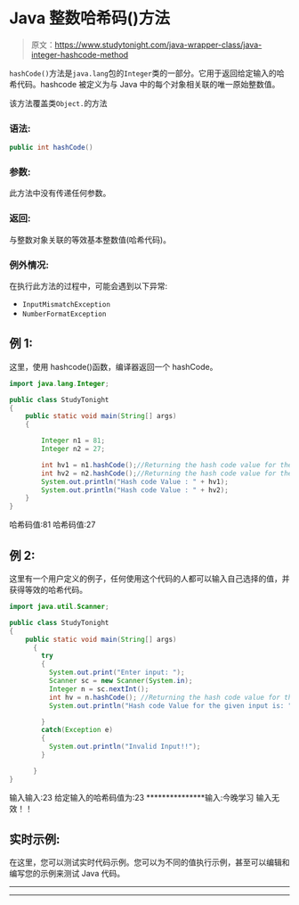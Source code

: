 # Java 整数哈希码()方法

> 原文：<https://www.studytonight.com/java-wrapper-class/java-integer-hashcode-method>

`hashCode()`方法是`java.lang`包的`Integer`类的一部分。它用于返回给定输入的哈希代码。hashcode 被定义为与 Java 中的每个对象相关联的唯一原始整数值。

该方法覆盖类`Object.`的方法

### 语法:

```java
public int hashCode() 
```

### 参数:

此方法中没有传递任何参数。

### 返回:

与整数对象关联的等效基本整数值(哈希代码)。

### 例外情况:

在执行此方法的过程中，可能会遇到以下异常:

*   `InputMismatchException`
*   `NumberFormatException`

## 例 1:

这里，使用 hashcode()函数，编译器返回一个 hashCode。

```java
import java.lang.Integer;

public class StudyTonight
{  
    public static void main(String[] args)  
    {  

        Integer n1 = 81;
        Integer n2 = 27;

        int hv1 = n1.hashCode();//Returning the hash code value for the object n1
        int hv2 = n2.hashCode();//Returning the hash code value for the object n2
        System.out.println("Hash code Value : " + hv1);
        System.out.println("Hash code Value : " + hv2);  
    }  
} 
```

哈希码值:81
哈希码值:27

## 例 2:

这里有一个用户定义的例子，任何使用这个代码的人都可以输入自己选择的值，并获得等效的哈希代码。

```java
import java.util.Scanner;  

public class StudyTonight
{  
    public static void main(String[] args)
      {  
        try
        {
          System.out.print("Enter input: ");  
          Scanner sc = new Scanner(System.in);         
          Integer n = sc.nextInt();  
          int hv = n.hashCode(); //Returning the hash code value for the object 
          System.out.println("Hash code Value for the given input is: " + hv);

        }
        catch(Exception e)
        {
          System.out.println("Invalid Input!!");
        }

      }  
} 
```

输入输入:23
给定输入的哈希码值为:23
***************输入:今晚学习
输入无效！！

## 实时示例:

在这里，您可以测试实时代码示例。您可以为不同的值执行示例，甚至可以编辑和编写您的示例来测试 Java 代码。

* * *

* * *
